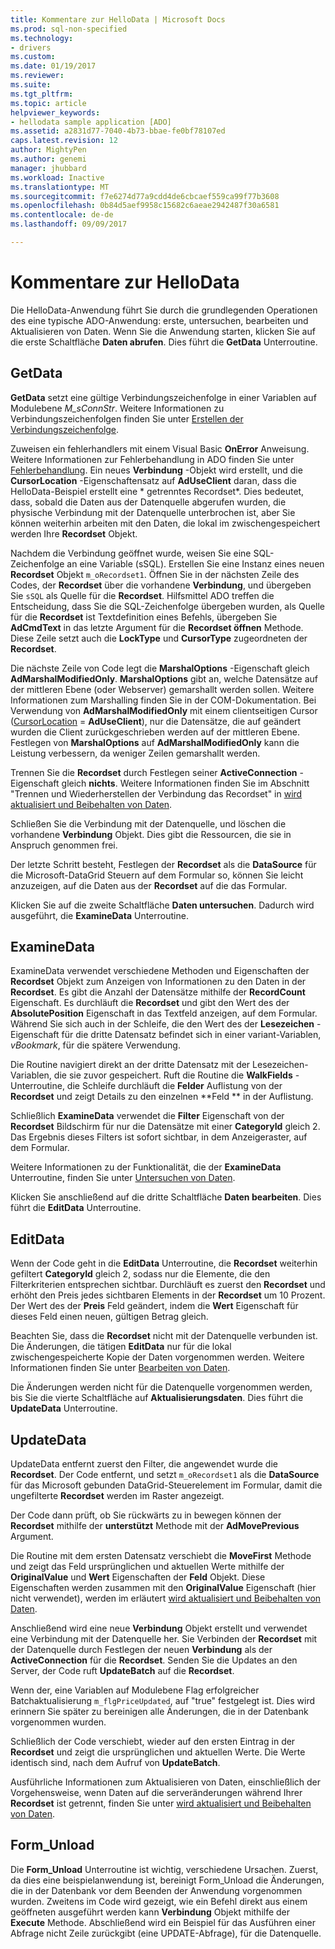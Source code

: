 ```yaml
---
title: Kommentare zur HelloData | Microsoft Docs
ms.prod: sql-non-specified
ms.technology:
- drivers
ms.custom: 
ms.date: 01/19/2017
ms.reviewer: 
ms.suite: 
ms.tgt_pltfrm: 
ms.topic: article
helpviewer_keywords:
- hellodata sample application [ADO]
ms.assetid: a2831d77-7040-4b73-bbae-fe0bf78107ed
caps.latest.revision: 12
author: MightyPen
ms.author: genemi
manager: jhubbard
ms.workload: Inactive
ms.translationtype: MT
ms.sourcegitcommit: f7e6274d77a9cdd4de6cbcaef559ca99f77b3608
ms.openlocfilehash: 0b84d5aef9958c15682c6aeae2942487f30a6581
ms.contentlocale: de-de
ms.lasthandoff: 09/09/2017

---
```

# <a name="comments-on-hellodata"></a>Kommentare zur HelloData
Die HelloData-Anwendung führt Sie durch die grundlegenden Operationen des eine typische ADO-Anwendung: erste, untersuchen, bearbeiten und Aktualisieren von Daten. Wenn Sie die Anwendung starten, klicken Sie auf die erste Schaltfläche **Daten abrufen**. Dies führt die **GetData** Unterroutine.  
  
## <a name="getdata"></a>GetData  
 **GetData** setzt eine gültige Verbindungszeichenfolge in einer Variablen auf Modulebene *M_sConnStr*. Weitere Informationen zu Verbindungszeichenfolgen finden Sie unter [Erstellen der Verbindungszeichenfolge](../../../ado/guide/data/creating-a-connection-string.md).  
  
 Zuweisen ein fehlerhandlers mit einem Visual Basic **OnError** Anweisung. Weitere Informationen zur Fehlerbehandlung in ADO finden Sie unter [Fehlerbehandlung](../../../ado/guide/data/error-handling.md). Ein neues **Verbindung** -Objekt wird erstellt, und die **CursorLocation** -Eigenschaftensatz auf **AdUseClient** daran, dass die HelloData-Beispiel erstellt eine * getrenntes Recordset*. Dies bedeutet, dass, sobald die Daten aus der Datenquelle abgerufen wurden, die physische Verbindung mit der Datenquelle unterbrochen ist, aber Sie können weiterhin arbeiten mit den Daten, die lokal im zwischengespeichert werden Ihre **Recordset** Objekt.  
  
 Nachdem die Verbindung geöffnet wurde, weisen Sie eine SQL-Zeichenfolge an eine Variable (sSQL). Erstellen Sie eine Instanz eines neuen **Recordset** Objekt `m_oRecordset1`. Öffnen Sie in der nächsten Zeile des Codes, der **Recordset** über die vorhandene **Verbindung**, und übergeben Sie `sSQL` als Quelle für die **Recordset**. Hilfsmittel ADO treffen die Entscheidung, dass Sie die SQL-Zeichenfolge übergeben wurden, als Quelle für die **Recordset** ist Textdefinition eines Befehls, übergeben Sie **AdCmdText** in das letzte Argument für die **Recordset öffnen** Methode. Diese Zeile setzt auch die **LockType** und **CursorType** zugeordneten der **Recordset**.  
  
 Die nächste Zeile von Code legt die **MarshalOptions** -Eigenschaft gleich **AdMarshalModifiedOnly**. **MarshalOptions** gibt an, welche Datensätze auf der mittleren Ebene (oder Webserver) gemarshallt werden sollen. Weitere Informationen zum Marshalling finden Sie in der COM-Dokumentation. Bei Verwendung von **AdMarshalModifiedOnly** mit einem clientseitigen Cursor ([CursorLocation](../../../ado/reference/ado-api/cursorlocation-property-ado.md) = **AdUseClient**), nur die Datensätze, die auf geändert wurden die Client zurückgeschrieben werden auf der mittleren Ebene. Festlegen von **MarshalOptions** auf **AdMarshalModifiedOnly** kann die Leistung verbessern, da weniger Zeilen gemarshallt werden.  
  
 Trennen Sie die **Recordset** durch Festlegen seiner **ActiveConnection** -Eigenschaft gleich **nichts**. Weitere Informationen finden Sie im Abschnitt "Trennen und Wiederherstellen der Verbindung das Recordset" in [wird aktualisiert und Beibehalten von Daten](../../../ado/guide/data/updating-and-persisting-data.md).  
  
 Schließen Sie die Verbindung mit der Datenquelle, und löschen die vorhandene **Verbindung** Objekt. Dies gibt die Ressourcen, die sie in Anspruch genommen frei.  
  
 Der letzte Schritt besteht, Festlegen der **Recordset** als die **DataSource** für die Microsoft-DataGrid Steuern auf dem Formular so, können Sie leicht anzuzeigen, auf die Daten aus der **Recordset** auf die das Formular.  
  
 Klicken Sie auf die zweite Schaltfläche **Daten untersuchen**. Dadurch wird ausgeführt, die **ExamineData** Unterroutine.  
  
## <a name="examinedata"></a>ExamineData  
 ExamineData verwendet verschiedene Methoden und Eigenschaften der **Recordset** Objekt zum Anzeigen von Informationen zu den Daten in der **Recordset**. Es gibt die Anzahl der Datensätze mithilfe der **RecordCount** Eigenschaft. Es durchläuft die **Recordset** und gibt den Wert des der **AbsolutePosition** Eigenschaft in das Textfeld anzeigen, auf dem Formular. Während Sie sich auch in der Schleife, die den Wert des der **Lesezeichen** -Eigenschaft für die dritte Datensatz befindet sich in einer variant-Variablen, *vBookmark*, für die spätere Verwendung.  
  
 Die Routine navigiert direkt an der dritte Datensatz mit der Lesezeichen-Variablen, die sie zuvor gespeichert. Ruft die Routine die **WalkFields** -Unterroutine, die Schleife durchläuft die **Felder** Auflistung von der **Recordset** und zeigt Details zu den einzelnen **Feld ** in der Auflistung.  
  
 Schließlich **ExamineData** verwendet die **Filter** Eigenschaft von der **Recordset** Bildschirm für nur die Datensätze mit einer **CategoryId** gleich 2. Das Ergebnis dieses Filters ist sofort sichtbar, in dem Anzeigeraster, auf dem Formular.  
  
 Weitere Informationen zu der Funktionalität, die der **ExamineData** Unterroutine, finden Sie unter [Untersuchen von Daten](../../../ado/guide/data/examining-data.md).  
  
 Klicken Sie anschließend auf die dritte Schaltfläche **Daten bearbeiten**. Dies führt die **EditData** Unterroutine.  
  
## <a name="editdata"></a>EditData  
 Wenn der Code geht in die **EditData** Unterroutine, die **Recordset** weiterhin gefiltert **CategoryId** gleich 2, sodass nur die Elemente, die den Filterkriterien entsprechen sichtbar. Durchläuft es zuerst den **Recordset** und erhöht den Preis jedes sichtbaren Elements in der **Recordset** um 10 Prozent. Der Wert des der **Preis** Feld geändert, indem die **Wert** Eigenschaft für dieses Feld einen neuen, gültigen Betrag gleich.  
  
 Beachten Sie, dass die **Recordset** nicht mit der Datenquelle verbunden ist. Die Änderungen, die tätigen **EditData** nur für die lokal zwischengespeicherte Kopie der Daten vorgenommen werden. Weitere Informationen finden Sie unter [Bearbeiten von Daten](../../../ado/guide/data/editing-data.md).  
  
 Die Änderungen werden nicht für die Datenquelle vorgenommen werden, bis Sie die vierte Schaltfläche auf **Aktualisierungsdaten**. Dies führt die **UpdateData** Unterroutine.  
  
## <a name="updatedata"></a>UpdateData  
 UpdateData entfernt zuerst den Filter, die angewendet wurde die **Recordset**. Der Code entfernt, und setzt `m_oRecordset1` als die **DataSource** für das Microsoft gebunden DataGrid-Steuerelement im Formular, damit die ungefilterte **Recordset** werden im Raster angezeigt.  
  
 Der Code dann prüft, ob Sie rückwärts zu in bewegen können der **Recordset** mithilfe der **unterstützt** Methode mit der **AdMovePrevious** Argument.  
  
 Die Routine mit dem ersten Datensatz verschiebt die **MoveFirst** Methode und zeigt das Feld ursprünglichen und aktuellen Werte mithilfe der **OriginalValue** und **Wert** Eigenschaften der **Feld** Objekt. Diese Eigenschaften werden zusammen mit den **OriginalValue** Eigenschaft (hier nicht verwendet), werden im erläutert [wird aktualisiert und Beibehalten von Daten](../../../ado/guide/data/updating-and-persisting-data.md).  
  
 Anschließend wird eine neue **Verbindung** Objekt erstellt und verwendet eine Verbindung mit der Datenquelle her. Sie Verbinden der **Recordset** mit der Datenquelle durch Festlegen der neuen **Verbindung** als der **ActiveConnection** für die **Recordset**. Senden Sie die Updates an den Server, der Code ruft **UpdateBatch** auf die **Recordset**.  
  
 Wenn der, eine Variablen auf Modulebene Flag erfolgreicher Batchaktualisierung `m_flgPriceUpdated`, auf "true" festgelegt ist. Dies wird erinnern Sie später zu bereinigen alle Änderungen, die in der Datenbank vorgenommen wurden.  
  
 Schließlich der Code verschiebt, wieder auf den ersten Eintrag in der **Recordset** und zeigt die ursprünglichen und aktuellen Werte. Die Werte identisch sind, nach dem Aufruf von **UpdateBatch**.  
  
 Ausführliche Informationen zum Aktualisieren von Daten, einschließlich der Vorgehensweise, wenn Daten auf die serveränderungen während Ihrer **Recordset** ist getrennt, finden Sie unter [wird aktualisiert und Beibehalten von Daten](../../../ado/guide/data/updating-and-persisting-data.md).  
  
## <a name="formunload"></a>Form_Unload  
 Die **Form_Unload** Unterroutine ist wichtig, verschiedene Ursachen. Zuerst, da dies eine beispielanwendung ist, bereinigt Form_Unload die Änderungen, die in der Datenbank vor dem Beenden der Anwendung vorgenommen wurden. Zweitens im Code wird gezeigt, wie ein Befehl direkt aus einem geöffneten ausgeführt werden kann **Verbindung** Objekt mithilfe der **Execute** Methode. Abschließend wird ein Beispiel für das Ausführen einer Abfrage nicht Zeile zurückgibt (eine UPDATE-Abfrage), für die Datenquelle.


